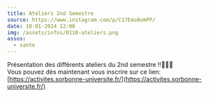 ```yaml
---
title: Ateliers 2nd Semestre
source: https://www.instagram.com/p/C17E4o8omPP/
date: 10-01-2024 12:00
img: /assets/infos/0110-ateliers.png
assos:
  - sante
---
```


Présentation des différents ateliers du 2nd semestre !!📸🎨🎶  
Vous pouvez dès maintenant vous inscrire sur ce lien: [https://activites.sorbonne-universite.fr/](https://activites.sorbonne-universite.fr/)